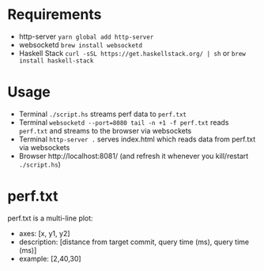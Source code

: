 # Requirements

- http-server `yarn global add http-server`
- websocketd `brew install websocketd`
- Haskell Stack `curl -sSL https://get.haskellstack.org/ | sh` or `brew install haskell-stack`

# Usage

- Terminal `./script.hs` streams perf data to `perf.txt`
- Terminal `websocketd --port=8080 tail -n +1 -f perf.txt` reads `perf.txt` and streams to the browser via websockets
- Terminal `http-server .` serves index.html which reads data from perf.txt via websockets
- Browser http://localhost:8081/ (and refresh it whenever you kill/restart `./script.hs`)

# perf.txt

perf.txt is a multi-line plot:

- axes: [x, y1, y2]
- description: [distance from target commit, query time (ms), query time (ms)]
- example: [2,40,30]
